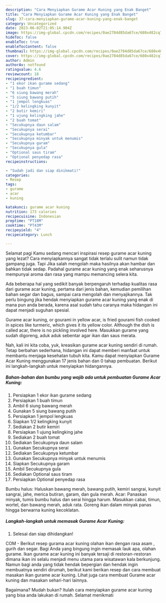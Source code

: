 ```yaml
---
description: "Cara Menyiapkan Gurame Acar Kuning yang Enak Banget"
title: "Cara Menyiapkan Gurame Acar Kuning yang Enak Banget"
slug: 37-cara-menyiapkan-gurame-acar-kuning-yang-enak-banget
category: Uncategorized
date: 2023-06-02T21:05:14.904Z
image: https://img-global.cpcdn.com/recipes/0ae2784d85da67ce/680x482cq70/gurame-acar-kuning-foto-resep-utama.jpg
hideToc: false
enableToc: true
enableTocContent: false
thumbnail: https://img-global.cpcdn.com/recipes/0ae2784d85da67ce/680x482cq70/gurame-acar-kuning-foto-resep-utama.jpg
cover: https://img-global.cpcdn.com/recipes/0ae2784d85da67ce/680x482cq70/gurame-acar-kuning-foto-resep-utama.jpg
author: Admin
authorAv: notfound
ratingvalue: 4.6
reviewcount: 18
recipeingredient:
- "1 ekor ikan gurame sedang"
- "1 buah timun"
- "6 siung bawang merah"
- "5 siung bawang putih"
- "1 jempol lengkuas"
- "1/2 kelingking kunyit"
- "2 butir kemiri"
- "1 ujung kelingking jahe"
- "2 buah tomat"
- "Secukupnya daun salam"
- "Secukupnya serai"
- "Secukupnya ketumbar"
- "Secukupnya minyak untuk menumis"
- "Secukupnya garam"
- "Secukupnya gula"
- "Optional saus tiram"
- "Optional penyedap rasa"
recipeinstructions:

- "Sudah jadi dan siap dinikmati!"
categories:
- Resep
tags:
- gurame
- acar
- kuning

katakunci: gurame acar kuning 
nutrition: 173 calories
recipecuisine: Indonesian
preptime: "PT18M"
cooktime: "PT43M"
recipeyield: "4"
recipecategory: Lunch

---
```



Selamat pagi Kamu sedang mencari inspirasi resep gurame acar kuning yang lezat? Cara menyiapkannya sangat tidak terlalu sulit namun tidak gampang juga. Tapi Jika salah mengolah maka hasilnya akan hambar dan bahkan tidak sedap. Padahal gurame acar kuning yang enak seharusnya mempunyai aroma dan rasa yang mampu memancing selera kita.


Ada beberapa hal yang sedikit banyak berpengaruh terhadap kualitas rasa dari gurame acar kuning, pertama dari jenis bahan, kemudian pemilihan bahan segar dan bagus, sampai cara mengolah dan menyajikannya. Tak perlu bingung jika hendak menyiapkan gurame acar kuning yang enak di mana pun anda berada, karena asal sudah tahu caranya maka hidangan ini dapat menjadi suguhan spesial.

Gurame acar kuning, or gourami in yellow acar, is fried gourami fish cooked in spices like turmeric, which gives it its yellow color. Although the dish is called acar, there is no pickling involved here. Masukkan gurame yang sudah digoreng, aduk aduk sebentar agar ikan dan saus merata.


Nah, kali ini kita coba, yuk, kreasikan gurame acar kuning sendiri di rumah. Tetap berbahan sederhana, hidangan ini dapat memberi manfaat untuk membantu menjaga kesehatan tubuh kita. Kamu dapat menyiapkan Gurame Acar Kuning menggunakan 17 jenis bahan dan 0 tahap pembuatan. Berikut ini langkah-langkah untuk menyiapkan hidangannya.

<!--inarticleads1-->

##### Bahan-bahan dan bumbu yang wajib ada untuk pembuatan Gurame Acar Kuning:

1. Persiapkan 1 ekor ikan gurame sedang
1. Persiapkan 1 buah timun
1. Ambil 6 siung bawang merah
1. Gunakan 5 siung bawang putih
1. Persiapkan 1 jempol lengkuas
1. Siapkan 1/2 kelingking kunyit
1. Sediakan 2 butir kemiri
1. Persiapkan 1 ujung kelingking jahe
1. Sediakan 2 buah tomat
1. Sediakan Secukupnya daun salam
1. Gunakan Secukupnya serai
1. Sediakan Secukupnya ketumbar
1. Gunakan Secukupnya minyak untuk menumis
1. Siapkan Secukupnya garam
1. Ambil Secukupnya gula
1. Sediakan Optional saus tiram
1. Persiapkan Optional penyedap rasa


Bumbu halus: Haluskan bawang merah, bawang putih, kemiri sangrai, kunyit sangrai, jahe, merica butiran, garam, dan gula merah. Acar: Panaskan minyak, tumis bumbu halus dan serai hingga harum. Masukkan cabai, timun, wortel, dan bawang merah, aduk rata. Goreng ikan dalam minyak panas hingga berwarna kuning kecoklatan. 

<!--inarticleads2-->

##### Langkah-langkah untuk memasak Gurame Acar Kuning:


1. Selesai dan siap dihidangkan!

COM - Berikut resep gurama acar kuning olahan ikan dengan rasa asam , gurih dan segar. Bagi Anda yang bingung ingin memasak lauk apa, olahan gurame. Ikan gurame acar kuning ini banyak tersaji di restoran-restoran dimana ikan ini selalu menjadi menu utama para wisatawan kala berkunjung. Namun bagi anda yang tidak hendak bepergian dan hendak ingin membuatnya sendiri dirumah, berikut kami berikan resep dan cara membuat masakan ikan gurame acar kuning. Lihat juga cara membuat Gurame acar kuning dan masakan sehari-hari lainnya. 

Bagaimana? Mudah bukan? Itulah cara menyiapkan gurame acar kuning yang bisa anda lakukan di rumah. Selamat menikmati
